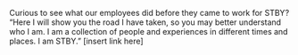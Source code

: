 Curious to see what our employees did before they came to work for STBY? “Here I will show you the road I have taken, so you may better understand who I am. I am a collection of people and experiences in different times and places. I am STBY.” [insert link here]
